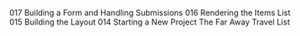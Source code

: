 017 Building a Form and Handling Submissions
016 Rendering the Items List
015 Building the Layout
014 Starting a New Project The Far Away Travel List
